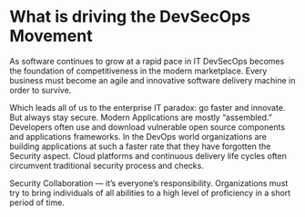 ﻿---
sidebar_position: 04
---
# What is driving the DevSecOps Movement

As software continues to grow at a rapid pace in IT DevSecOps becomes the foundation of competitiveness in the modern marketplace. Every business must become an agile and innovative software delivery machine in order to survive.

Which leads all of us to the enterprise IT paradox: go faster and innovate. But always stay secure. Modern Applications are mostly “assembled.” Developers often use and download vulnerable open source components and applications frameworks. In the DevOps world organizations are building applications at such a faster rate that they have forgotten the Security aspect. Cloud platforms and continuous delivery life cycles often circumvent traditional security process and checks.

Security Collaboration — it’s everyone’s responsibility. Organizations must try to bring individuals of all abilities to a high level of proficiency in a short period of time.
 